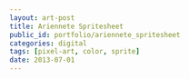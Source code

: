 ```yaml
---
layout: art-post
title: Ariennete Spritesheet
public_id: portfolio/ariennete_spritesheet
categories: digital
tags: [pixel-art, color, sprite]
date: 2013-07-01
---
```

